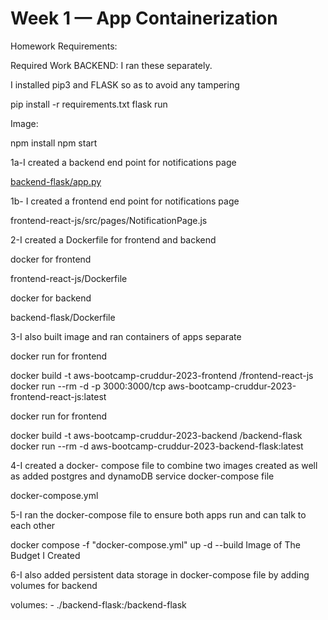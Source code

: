 # Week 1 — App Containerization

Homework Requirements:

Required Work
BACKEND: I ran these separately.

I installed pip3 and FLASK so as to avoid any tampering 

pip install -r requirements.txt
flask run

Image: 

npm install
npm start


1a-I created a backend end point for notifications page

[backend-flask/app.py](https://github.com/innocentkagina/aws-bootcamp-cruddur-2023/blob/97d27fc3a3915d3b5d5d500e3b0075451a077b8e/backend-flask/app.py)

1b- I created a frontend end point for notifications page

frontend-react-js/src/pages/NotificationPage.js

2-I created a Dockerfile for frontend and backend

docker for frontend

frontend-react-js/Dockerfile

docker for backend

backend-flask/Dockerfile

3-I also built image and ran containers of apps separate

docker run for frontend

docker build -t aws-bootcamp-cruddur-2023-frontend /frontend-react-js
docker run --rm -d -p 3000:3000/tcp aws-bootcamp-cruddur-2023-frontend-react-js:latest

docker run for frontend

docker build -t aws-bootcamp-cruddur-2023-backend /backend-flask
docker run --rm -d  aws-bootcamp-cruddur-2023-backend-flask:latest

4-I created a docker- compose file to combine two images created as well as added postgres and dynamoDB service docker-compose file

docker-compose.yml

5-I ran the docker-compose file to ensure both apps run and can talk to each other

docker compose -f "docker-compose.yml" up -d --build 
Image of The Budget I Created

6-I also added persistent data storage in docker-compose file by adding volumes for backend

volumes:
      - ./backend-flask:/backend-flask
